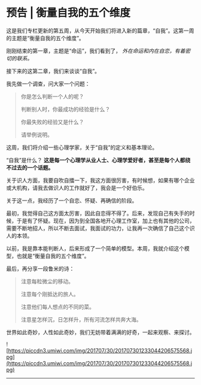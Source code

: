 # 预告 | 衡量自我的五个维度

这是我们专栏更新的第五周，从今天开始我们将进入新的篇章，“自我”。这第一周的主题是“衡量自我的五个维度”。

刚刚结束的第一章，主题是“命运”，我们看到了， *外在命运和内在自恋，有着密切的联系。*

接下来的这第二章，我们来谈谈“自我”。

我先做一个调查，问大家一个问题：

> 你是怎么判断一个人的呢？
> 
> 
> 
> 判断别人时，你最成功的经验是什么？
> 
> 你最失败的经验又是什么？
> 
> 
> 
> 请举例说明。

这周，我们将介绍一些心理学家，关于“自我”的定义和基本理论。

“自我”是什么？ **这是每一个心理学从业人士、心理学爱好者，甚至是每个人都绕不过去的一个话题。**

关于识人方面，我要自吹自擂一下，我这方面很厉害，有时候想，如果有哪个企业或大机构，请我去做识人的工作就好了，我会是一个好伯乐。

关于这一点，我经历了一个自恋、怀疑、再确信的阶段。

最初，我觉得自己这方面太厉害，因此自恋得不得了。后来，发现自己有失手的时候，于是有了怀疑。现在，因为到全国各地开心理工作室，加上也有其他的公司，需要不断地招人，所以不断去面试，我面试的功力，让我再一次确信了自己这个识人的本领。

以前，我是靠本能判断人，后来形成了一个简单的模型。本周，我就介绍这个模型，也就是“衡量自我的五个维度”。

最后，再分享一段鲁米的诗：

> 注意每粒微尘的移动。
> 
> 
> 
> 注意每个刚抵达的旅人。
> 
> 
> 
> 注意他们每人想点的不同的菜。
> 
> 
> 
> 注意星怎样沉，日怎样升，所有河流怎样共奔大海。

世界如此奇妙，人性如此奇妙，我们无妨带着满满的好奇，一起来观察、来探讨。

![https://piccdn3.umiwi.com/img/201707/30/201707301233044206575568.jpg](https://piccdn3.umiwi.com/img/201707/30/201707301233044206575568.jpg)

---
